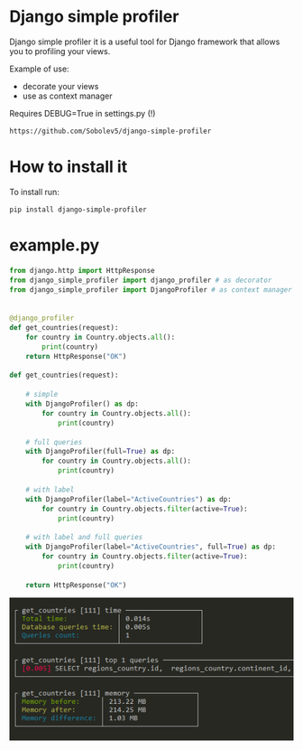 # Django simple profiler
Django simple profiler it is a useful tool for Django framework that allows you to profiling your views.

Example of use:
- decorate your views
- use as context manager

Requires DEBUG=True in settings.py (!)

```no-highlight
https://github.com/Sobolev5/django-simple-profiler
```

# How to install it
To install run:
```no-highlight
pip install django-simple-profiler
```


# example.py
```python
from django.http import HttpResponse
from django_simple_profiler import django_profiler # as decorator
from django_simple_profiler import DjangoProfiler # as context manager


@django_profiler
def get_countries(request):
    for country in Country.objects.all():
        print(country)
    return HttpResponse("OK")

def get_countries(request):

    # simple
    with DjangoProfiler() as dp: 
        for country in Country.objects.all():
            print(country)

    # full queries
    with DjangoProfiler(full=True) as dp:
        for country in Country.objects.all():
            print(country)

    # with label
    with DjangoProfiler(label="ActiveCountries") as dp:
        for country in Country.objects.filter(active=True):
            print(country)

    # with label and full queries
    with DjangoProfiler(label="ActiveCountries", full=True) as dp:
        for country in Country.objects.filter(active=True):
            print(country)

    return HttpResponse("OK")
```

![](https://github.com/Sobolev5/django-simple-profiler/blob/master/screenshots/screen.png)

